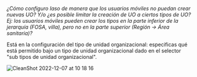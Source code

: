 _¿Cómo configuro Iaso de manera que los usuarios móviles no puedan crear nuevas UO? Y/o ¿es posible limitar la creación de UO a ciertos tipos de UO? Ej: los usuarios móviles pueden crear los tipos en la parte inferior de la jerarquía (FOSA, villa), pero no en la parte superior (Región -> Área sanitaria)?_

Está en la configuración del tipo de unidad organizacional: especificas qué está permitido bajo un tipo de unidad organizacional dado en el selector "sub tipos de unidad organizacional".

![CleanShot 2022-12-07 at 10 18 16](https://user-images.githubusercontent.com/185797/206139597-f9b1c7e4-3bca-422e-a89b-337bed9d48e4.png)